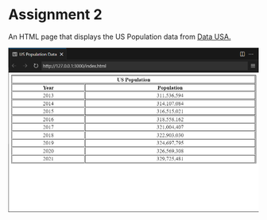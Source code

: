# Assignment 2
An HTML page that displays the US Population data from [Data USA.](https://datausa.io/about/api/)

![](Example.png)